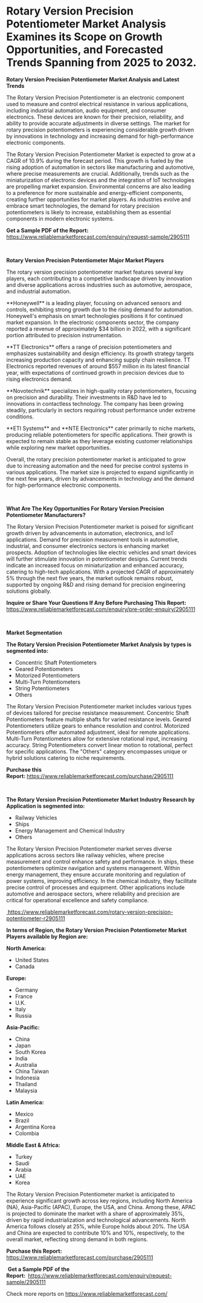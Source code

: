 <p><h1>Rotary Version Precision Potentiometer Market Analysis Examines its Scope on Growth Opportunities, and Forecasted Trends Spanning from 2025 to 2032.</h1></p><p><strong>Rotary Version Precision Potentiometer Market Analysis and Latest Trends</strong></p>
<p><p>The Rotary Version Precision Potentiometer is an electronic component used to measure and control electrical resistance in various applications, including industrial automation, audio equipment, and consumer electronics. These devices are known for their precision, reliability, and ability to provide accurate adjustments in diverse settings. The market for rotary precision potentiometers is experiencing considerable growth driven by innovations in technology and increasing demand for high-performance electronic components.</p><p>The Rotary Version Precision Potentiometer Market is expected to grow at a CAGR of 10.9% during the forecast period. This growth is fueled by the rising adoption of automation in sectors like manufacturing and automotive, where precise measurements are crucial. Additionally, trends such as the miniaturization of electronic devices and the integration of IoT technologies are propelling market expansion. Environmental concerns are also leading to a preference for more sustainable and energy-efficient components, creating further opportunities for market players. As industries evolve and embrace smart technologies, the demand for rotary precision potentiometers is likely to increase, establishing them as essential components in modern electronic systems.</p></p>
<p><strong>Get a Sample PDF of the Report:&nbsp;</strong> <a href="https://www.reliablemarketforecast.com/enquiry/request-sample/2905111?utm_campaign=2761&utm_medium=2&utm_source=Github&utm_content=ia&utm_term=12032025&utm_id=rotary-version-precision-potentiometer">https://www.reliablemarketforecast.com/enquiry/request-sample/2905111</a></p>
<p>&nbsp;</p>
<p><strong>Rotary Version Precision Potentiometer Major Market Players</strong></p>
<p><p>The rotary version precision potentiometer market features several key players, each contributing to a competitive landscape driven by innovation and diverse applications across industries such as automotive, aerospace, and industrial automation.</p><p>**Honeywell** is a leading player, focusing on advanced sensors and controls, exhibiting strong growth due to the rising demand for automation. Honeywell's emphasis on smart technologies positions it for continued market expansion. In the electronic components sector, the company reported a revenue of approximately $34 billion in 2022, with a significant portion attributed to precision instrumentation.</p><p>**TT Electronics** offers a range of precision potentiometers and emphasizes sustainability and design efficiency. Its growth strategy targets increasing production capacity and enhancing supply chain resilience. TT Electronics reported revenues of around $557 million in its latest financial year, with expectations of continued growth in precision devices due to rising electronics demand.</p><p>**Novotechnik** specializes in high-quality rotary potentiometers, focusing on precision and durability. Their investments in R&D have led to innovations in contactless technology. The company has been growing steadily, particularly in sectors requiring robust performance under extreme conditions.</p><p>**ETI Systems** and **NTE Electronics** cater primarily to niche markets, producing reliable potentiometers for specific applications. Their growth is expected to remain stable as they leverage existing customer relationships while exploring new market opportunities.</p><p>Overall, the rotary precision potentiometer market is anticipated to grow due to increasing automation and the need for precise control systems in various applications. The market size is projected to expand significantly in the next few years, driven by advancements in technology and the demand for high-performance electronic components.</p></p>
<p>&nbsp;</p>
<p><strong>What Are The Key Opportunities For Rotary Version Precision Potentiometer Manufacturers?</strong></p>
<p><p>The Rotary Version Precision Potentiometer market is poised for significant growth driven by advancements in automation, electronics, and IoT applications. Demand for precision measurement tools in automotive, industrial, and consumer electronics sectors is enhancing market prospects. Adoption of technologies like electric vehicles and smart devices will further stimulate innovation in potentiometer designs. Current trends indicate an increased focus on miniaturization and enhanced accuracy, catering to high-tech applications. With a projected CAGR of approximately 5% through the next five years, the market outlook remains robust, supported by ongoing R&D and rising demand for precision engineering solutions globally.</p></p>
<p><strong>Inquire or Share Your Questions If Any Before Purchasing This Report:</strong> <a href="https://www.reliablemarketforecast.com/enquiry/pre-order-enquiry/2905111?utm_campaign=2761&utm_medium=2&utm_source=Github&utm_content=ia&utm_term=12032025&utm_id=rotary-version-precision-potentiometer">https://www.reliablemarketforecast.com/enquiry/pre-order-enquiry/2905111</a></p>
<p>&nbsp;</p>
<p><strong>Market Segmentation</strong></p>
<p><strong>The Rotary Version Precision Potentiometer Market Analysis by types is segmented into:</strong></p>
<p><ul><li>Concentric Shaft Potentiometers</li><li>Geared Potentiometers</li><li>Motorized Potentiometers</li><li>Multi-Turn Potentiometers</li><li>String Potentiometers</li><li>Others</li></ul></p>
<p><p>The Rotary Version Precision Potentiometer market includes various types of devices tailored for precise resistance measurement. Concentric Shaft Potentiometers feature multiple shafts for varied resistance levels. Geared Potentiometers utilize gears to enhance resolution and control. Motorized Potentiometers offer automated adjustment, ideal for remote applications. Multi-Turn Potentiometers allow for extensive rotational input, increasing accuracy. String Potentiometers convert linear motion to rotational, perfect for specific applications. The "Others" category encompasses unique or hybrid solutions catering to niche requirements.</p></p>
<p><strong>Purchase this Report:&nbsp;</strong><a href="https://www.reliablemarketforecast.com/purchase/2905111?utm_campaign=2761&utm_medium=2&utm_source=Github&utm_content=ia&utm_term=12032025&utm_id=rotary-version-precision-potentiometer">https://www.reliablemarketforecast.com/purchase/2905111</a></p>
<p>&nbsp;</p>
<p><strong>The Rotary Version Precision Potentiometer Market Industry Research by Application is segmented into:</strong></p>
<p><ul><li>Railway Vehicles</li><li>Ships</li><li>Energy Management and Chemical Industry</li><li>Others</li></ul></p>
<p><p>The Rotary Version Precision Potentiometer market serves diverse applications across sectors like railway vehicles, where precise measurement and control enhance safety and performance. In ships, these potentiometers optimize navigation and systems management. Within energy management, they ensure accurate monitoring and regulation of power systems, improving efficiency. In the chemical industry, they facilitate precise control of processes and equipment. Other applications include automotive and aerospace sectors, where reliability and precision are critical for operational excellence and safety compliance.</p></p>
<p><a href="https://www.reliablemarketforecast.com/rotary-version-precision-potentiometer-r2905111?utm_campaign=2761&utm_medium=2&utm_source=Github&utm_content=ia&utm_term=12032025&utm_id=rotary-version-precision-potentiometer">&nbsp;https://www.reliablemarketforecast.com/rotary-version-precision-potentiometer-r2905111</a></p>
<p><strong>In terms of Region, the Rotary Version Precision Potentiometer Market Players available by Region are:</strong></p>
<p>
    <p> <strong> North America: </strong>
        <ul>
            <li>United States</li>
            <li>Canada</li>
        </ul>
        </p> 
    <p> <strong> Europe: </strong>
        <ul>
            <li>Germany</li>
            <li>France</li>
            <li>U.K.</li>
            <li>Italy</li>
            <li>Russia</li>
        </ul>
        </p> 
    <p> <strong> Asia-Pacific: </strong>
        <ul>
            <li>China</li>
            <li>Japan</li>
            <li>South Korea</li>
            <li>India</li>
            <li>Australia</li>
            <li>China Taiwan</li>
            <li>Indonesia</li>
            <li>Thailand</li>
            <li>Malaysia</li>
        </ul>
        </p> 
    <p> <strong> Latin America: </strong>
        <ul>
            <li>Mexico</li>
            <li>Brazil</li>
            <li>Argentina Korea</li>
            <li>Colombia</li>
        </ul>
        </p> 
    <p> <strong> Middle East & Africa: </strong>
        <ul>
            <li>Turkey</li>
            <li>Saudi</li>
            <li>Arabia</li>
            <li>UAE</li>
            <li>Korea</li>
        </ul>
    </p>
    </p>
<p><p>The Rotary Version Precision Potentiometer market is anticipated to experience significant growth across key regions, including North America (NA), Asia-Pacific (APAC), Europe, the USA, and China. Among these, APAC is projected to dominate the market with a share of approximately 35%, driven by rapid industrialization and technological advancements. North America follows closely at 25%, while Europe holds about 20%. The USA and China are expected to contribute 10% and 10%, respectively, to the overall market, reflecting strong demand in both regions.</p></p>
<p><strong>Purchase this Report: </strong><a href="https://www.reliablemarketforecast.com/purchase/2905111?utm_campaign=2761&utm_medium=2&utm_source=Github&utm_content=ia&utm_term=12032025&utm_id=rotary-version-precision-potentiometer">https://www.reliablemarketforecast.com/purchase/2905111</a></p>
<p>&nbsp;<strong>Get a Sample PDF of the Report:&nbsp;&nbsp;</strong><a href="https://www.reliablemarketforecast.com/enquiry/request-sample/2905111?utm_campaign=2761&utm_medium=2&utm_source=Github&utm_content=ia&utm_term=12032025&utm_id=rotary-version-precision-potentiometer">https://www.reliablemarketforecast.com/enquiry/request-sample/2905111</a></p>
<p><strong></strong></p>
<p>Check more reports on <a href="https://www.reliablemarketforecast.com/?utm_campaign=2761&utm_medium=2&utm_source=Github&utm_content=ia&utm_term=12032025&utm_id=rotary-version-precision-potentiometer">https://www.reliablemarketforecast.com/</a></p>